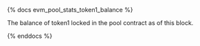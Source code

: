 {% docs evm_pool_stats_token1_balance %}

The balance of token1 locked in the pool contract as of this block.

{% enddocs %}
